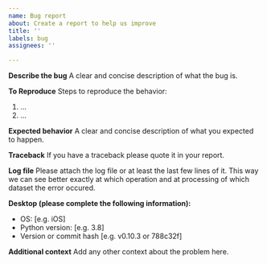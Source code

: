 ```yaml
---
name: Bug report
about: Create a report to help us improve
title: ''
labels: bug
assignees: ''

---
```


**Describe the bug**
A clear and concise description of what the bug is.

**To Reproduce**
Steps to reproduce the behavior:
1. ...
2. ...

**Expected behavior**
A clear and concise description of what you expected to happen.

**Traceback**
If you have a traceback please quote it in your report.

**Log file**
Please attach the log file or at least the last few lines of it.
This way we can see better exactly at which operation and at
processing of which dataset the error occured.

**Desktop (please complete the following information):**
 - OS: [e.g. iOS]
 - Python version: [e.g. 3.8]
 - Version or commit hash [e.g. v0.10.3 or 788c32f]

**Additional context**
Add any other context about the problem here.
